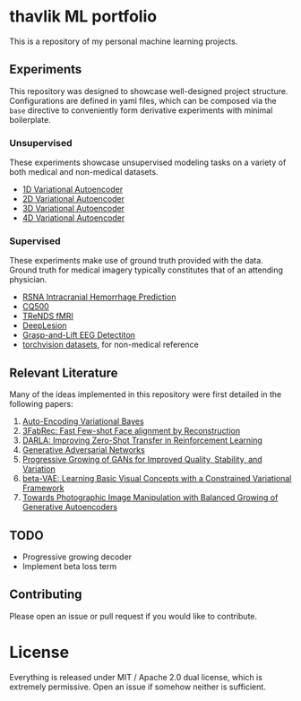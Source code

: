 # thavlik ML portfolio
This is a repository of my personal machine learning projects.

## Experiments
This repository was designed to showcase well-designed project structure. Configurations are defined in yaml files, which can be composed via the `base` directive to conveniently form derivative experiments with minimal boilerplate.

### Unsupervised
These experiments showcase unsupervised modeling tasks on a variety of both medical and non-medical datasets.
- [1D Variational Autoencoder](experiments/abstract/vae1d/README.md)
- [2D Variational Autoencoder](experiments/abstract/vae2d/README.md)
- [3D Variational Autoencoder](experiments/abstract/vae3d/README.md)
- [4D Variational Autoencoder](experiments/abstract/vae4d/README.md)

### Supervised
These experiments make use of ground truth provided with the data. Ground truth for medical imagery typically constitutes that of an attending physician.
- [RSNA Intracranial Hemorrhage Prediction](experiments/rsna-intracranial/)
- [CQ500](experiments/cq500/)
- [TReNDS fMRI](experiments/trends-fmri/)
- [DeepLesion](experiments/deeplesion/)
- [Grasp-and-Lift EEG Detectiton](experiments/eeg/)
- [torchvision datasets](https://pytorch.org/docs/stable/torchvision/datasets.html), for non-medical reference

## Relevant Literature
Many of the ideas implemented in this repository were first detailed in the following papers:

1. [Auto-Encoding Variational Bayes](https://arxiv.org/abs/1312.6114)
2. [3FabRec: Fast Few-shot Face alignment by Reconstruction](https://arxiv.org/abs/1911.10448)
3. [DARLA: Improving Zero-Shot Transfer in Reinforcement Learning](https://arxiv.org/abs/1707.08475)
4. [Generative Adversarial Networks](https://arxiv.org/abs/1406.2661)
5. [Progressive Growing of GANs for Improved Quality, Stability, and Variation](https://arxiv.org/abs/1710.10196)
6. [beta-VAE: Learning Basic Visual Concepts with a Constrained Variational Framework](https://openreview.net/forum?id=Sy2fzU9gl)
7. [Towards Photographic Image Manipulation with Balanced Growing of Generative Autoencoders](https://arxiv.org/abs/1904.06145)

## TODO
- Progressive growing decoder
- Implement beta loss term

## Contributing
Please open an issue or pull request if you would like to contribute.

# License
Everything is released under MIT / Apache 2.0 dual license, which is extremely permissive. Open an issue if somehow neither is sufficient.

